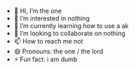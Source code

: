 - 👋 Hi, I’m the one
- 👀 I’m interested in nothing
- 🌱 I’m currently learning how to use a ak
- 💞️ I’m looking to collaborate on nothing
- 📫 How to reach me not
- 😄 Pronouns: the one / the lord
- ⚡ Fun fact: i am dumb

<!---
lasseryeet/lasseryeet is a ✨ special ✨ repository because its `README.md` (this file) appears on your GitHub profile.
You can click the Preview link to take a look at your changes.
--->
